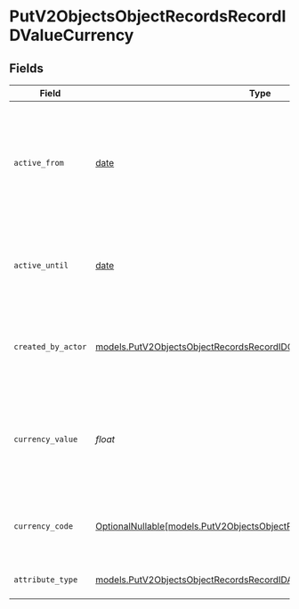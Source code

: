 # PutV2ObjectsObjectRecordsRecordIDValueCurrency


## Fields

| Field                                                                                                                                | Type                                                                                                                                 | Required                                                                                                                             | Description                                                                                                                          | Example                                                                                                                              |
| ------------------------------------------------------------------------------------------------------------------------------------ | ------------------------------------------------------------------------------------------------------------------------------------ | ------------------------------------------------------------------------------------------------------------------------------------ | ------------------------------------------------------------------------------------------------------------------------------------ | ------------------------------------------------------------------------------------------------------------------------------------ |
| `active_from`                                                                                                                        | [date](https://docs.python.org/3/library/datetime.html#date-objects)                                                                 | :heavy_check_mark:                                                                                                                   | The point in time at which this value was made "active". `active_from` can be considered roughly analogous to `created_at`.          | 2023-01-01T15:00:00.000000000Z                                                                                                       |
| `active_until`                                                                                                                       | [date](https://docs.python.org/3/library/datetime.html#date-objects)                                                                 | :heavy_check_mark:                                                                                                                   | The point in time at which this value was deactivated. If `null`, the value is active.                                               | 2023-01-01T15:00:00.000000000Z                                                                                                       |
| `created_by_actor`                                                                                                                   | [models.PutV2ObjectsObjectRecordsRecordIDCreatedByActor3](../models/putv2objectsobjectrecordsrecordidcreatedbyactor3.md)             | :heavy_check_mark:                                                                                                                   | The actor that created this value.                                                                                                   | {<br/>"type": "workspace-member",<br/>"id": "50cf242c-7fa3-4cad-87d0-75b1af71c57b"<br/>}                                             |
| `currency_value`                                                                                                                     | *float*                                                                                                                              | :heavy_check_mark:                                                                                                                   | A numerical representation of the currency value. A decimal with a max of 4 decimal places.                                          | 99                                                                                                                                   |
| `currency_code`                                                                                                                      | [OptionalNullable[models.PutV2ObjectsObjectRecordsRecordIDCurrencyCode]](../models/putv2objectsobjectrecordsrecordidcurrencycode.md) | :heavy_minus_sign:                                                                                                                   | The ISO4217 currency code representing the currency that the value is stored in.                                                     | USD                                                                                                                                  |
| `attribute_type`                                                                                                                     | [models.PutV2ObjectsObjectRecordsRecordIDAttributeTypeCurrency](../models/putv2objectsobjectrecordsrecordidattributetypecurrency.md) | :heavy_check_mark:                                                                                                                   | The attribute type of the value.                                                                                                     | currency                                                                                                                             |